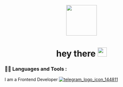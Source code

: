 <div id="header" align="center">
  <img src="https://media.giphy.com/media/M9gbBd9nbDrOTu1Mqx/giphy.gif" width="100"/>
  <h1>
  hey there
  <img src="https://media.giphy.com/media/hvRJCLFzcasrR4ia7z/giphy.gif" width="30px"/>
</h1>
</div>

### :man_technologist: Languages and Tools :

I am a Frontend Developer [![telegram_logo_icon_144811](https://user-images.githubusercontent.com/81052282/193556287-a38b87ab-57c0-4ba5-a26a-32769bd23407.png)](https://t.me/seleznevladislav)
